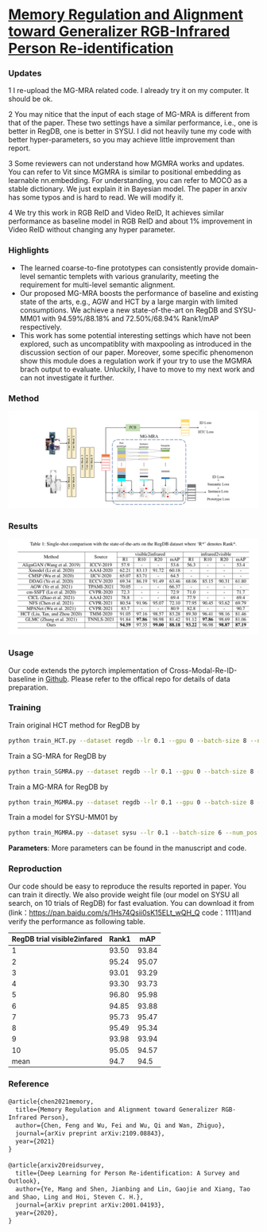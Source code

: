 # **[Memory Regulation and Alignment toward Generalizer RGB-Infrared Person Re-identification](https://arxiv.org/abs/2109.08843)**


 ### Updates
 1 I re-upload the MG-MRA related code. I already try it on my computer. It should be ok.
 
 2 You may nitice that the input of each stage of MG-MRA is different from that of the paper. These two settings have a similar performance, i.e., one is better in RegDB, one is better in SYSU. I did not heavily tune my code with better hyper-parameters, so you may achieve little improvement than report.
 
 3 Some reviewers can not understand how MGMRA works and updates. You can refer to Vit since MGMRA is similar to positional embedding as learnable nn.embedding. For understanding, you can refer to MOCO as a stable dictionary. We just explain it in Bayesian model. The paper in arxiv has some typos and is hard to read. We will modify it.
 
 4 We try this work in RGB ReID and Video ReID, It achieves similar performance as baseline model in RGB ReID and about 1% improvement in Video ReID without changing any hyper parameter.
 

### Highlights
- The learned coarse-to-fine prototypes can consistently provide domain-level semantic templets with various granularity, meeting the requirement for multi-level semantic alignment.
- Our proposed MG-MRA boosts the performance of baseline and existing state of the arts, e.g., AGW  and HCT  by a large margin with limited consumptions. We achieve a new state-of-the-art on RegDB  and SYSU-MM01 with 94.59%/88.18% and 72.50%/68.94% Rank1/mAP respectively.
- This work has some potential interesting settings which have not been explored, such as uncompatiblity with maxpooling as introduced in the discussion section of our paper. Moreover, some specific phenomenon show this module does a regulation work if your try to use the MGMRA brach output to evaluate. Unluckily, I have to move to my next work and can not investigate it further.

### Method
![image-20210909100353763](20210918132449.png)

### Results

![image-20210909100353763](image-20210909100353763.png)


### Usage
Our code extends the pytorch implementation of Cross-Modal-Re-ID-baseline in [Github](https://github.com/mangye16/Cross-Modal-Re-ID-baseline). Please refer to the offical repo for details of data preparation.

### Training

Train original HCT method for RegDB by

```bash
python train_HCT.py --dataset regdb --lr 0.1 --gpu 0 --batch-size 8 --num_pos 4
```

Train a SG-MRA for RegDB by
```bash
python train_SGMRA.py --dataset regdb --lr 0.1 --gpu 0 --batch-size 8 --num_pos 4
```

Train a MG-MRA for RegDB by

```bash
python train_MGMRA.py --dataset regdb --lr 0.1 --gpu 0 --batch-size 8 --num_pos 4
```

Train a model for SYSU-MM01 by

```bash
python train_MGMRA.py --dataset sysu --lr 0.1 --batch-size 6 --num_pos 8 --gpu 0
```

**Parameters**: More parameters can be found in the manuscript and code.

### Reproduction
Our code should be easy to reproduce the results reported in paper. You can train it directly. We also provide weight file (our model on SYSU all search, on 10 trials of RegDB) for fast evaluation. You can download it from (link：https://pan.baidu.com/s/1Hs74Qsii0sK15ELt_wQH_Q 
code：1111)and verify the performance as following table.

| RegDB trial  visible2infared | Rank1 | mAP   |
| ---------------------------- | ----- | ----- |
| 1                            | 93.50 | 93.84 |
| 2                            | 95.24 | 95.07 |
| 3                            | 93.01 | 93.29 |
| 4                            | 93.30 | 93.73 |
| 5                            | 96.80 | 95.98 |
| 6                            | 94.85 | 93.88 |
| 7                            | 95.73 | 95.47 |
| 8                            | 95.49 | 95.34 |
| 9                            | 93.98 | 93.94 |
| 10                           | 95.05 | 94.57 |
| mean                         | 94.7  | 94.5  |

### Reference
```
@article{chen2021memory,
  title={Memory Regulation and Alignment toward Generalizer RGB-Infrared Person},
  author={Chen, Feng and Wu, Fei and Wu, Qi and Wan, Zhiguo},
  journal={arXiv preprint arXiv:2109.08843},
  year={2021}
}

@article{arxiv20reidsurvey,
  title={Deep Learning for Person Re-identification: A Survey and Outlook},
  author={Ye, Mang and Shen, Jianbing and Lin, Gaojie and Xiang, Tao and Shao, Ling and Hoi, Steven C. H.},
  journal={arXiv preprint arXiv:2001.04193},
  year={2020},
}
```
